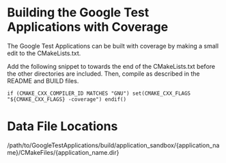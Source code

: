 # Building the Google Test Applications with Coverage

The Google Test Applications can be built with coverage by making a small edit to the CMakeLists.txt.

Add the following snippet to towards the end of the CMakeLists.txt before the other directories are included. Then, compile as described in the README and BUILD files.

`
if (CMAKE_CXX_COMPILER_ID MATCHES "GNU")
    set(CMAKE_CXX_FLAGS "${CMAKE_CXX_FLAGS} -coverage")
endif()
`
# Data File Locations

/path/to/GoogleTestApplications/build/application\_sandbox/{application\_name}/CMakeFiles/{application\_name.dir}
